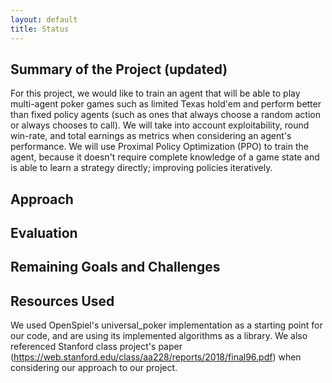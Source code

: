 ```yaml
---
layout: default
title: Status
---
```


## Summary of the Project (updated)
For this project, we would like to train an agent that will be able to play multi-agent poker games such as limited Texas hold'em and perform better than fixed policy agents (such as ones that always choose a random action or always chooses to call). We will take into account exploitability, round win-rate, and total earnings as metrics when considering an agent's performance. We will use Proximal Policy Optimization (PPO) to train the agent, because it doesn't require complete knowledge of a game state and is able to learn a strategy directly; improving policies iteratively. 

## Approach


## Evaluation


## Remaining Goals and Challenges



## Resources Used
We used OpenSpiel's universal_poker implementation as a starting point for our code, and are using its implemented algorithms as a library. We also referenced Stanford class project's paper (https://web.stanford.edu/class/aa228/reports/2018/final96.pdf) when considering our approach to our project. 
